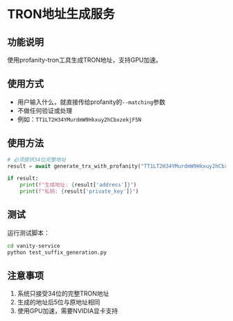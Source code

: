 # TRON地址生成服务

## 功能说明
使用profanity-tron工具生成TRON地址，支持GPU加速。

## 使用方式
- 用户输入什么，就直接传给profanity的`--matching`参数
- 不做任何验证或处理
- 例如：`TT1LT2H34YMurdmW9Hkxuy2hCbxzekjF5N`

## 使用方法
```python
# 必须提供34位完整地址
result = await generate_trx_with_profanity("TT1LT2H34YMurdmW9Hkxuy2hCbxzekjF5N")

if result:
    print(f"生成地址: {result['address']}")
    print(f"私钥: {result['private_key']}")
```

## 测试
运行测试脚本：
```bash
cd vanity-service
python test_suffix_generation.py
```

## 注意事项
1. 系统只接受34位的完整TRON地址
2. 生成的地址后5位与原地址相同
3. 使用GPU加速，需要NVIDIA显卡支持

